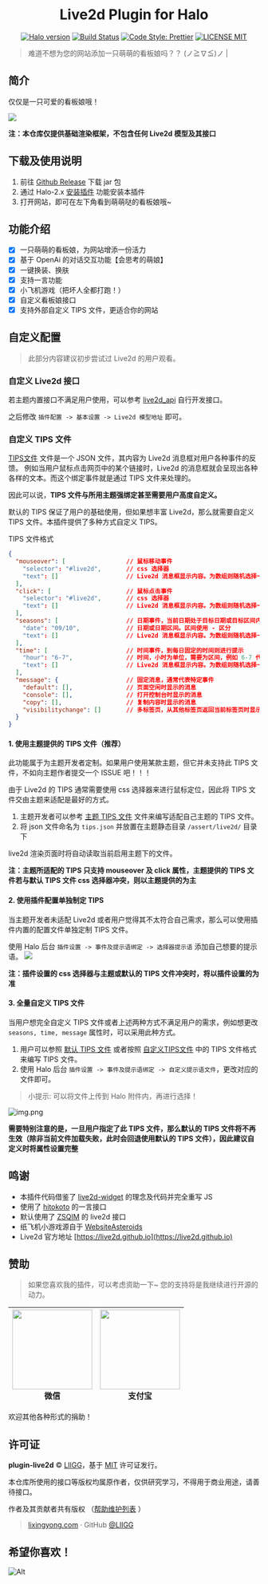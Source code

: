 <h1 align="center">Live2d Plugin for Halo</h1>
<p align="center">
  <a href="https://github.com/halo-dev/halo"><img alt="Halo version" src="https://img.shields.io/badge/halo-2.4.0%2B-brightgreen?style=for-the-badge" /></a>
  <a href="https://github.com/LIlGG/halo-theme-sakura"><img alt="Build Status" src="https://img.shields.io/badge/build-positive-brightgreen?style=for-the-badge"></a>
  <a href="https://github.com/prettier/prettier"><img alt="Code Style: Prettier" src="https://img.shields.io/badge/release-1.1.1-blue?style=for-the-badge"></a>
  <a href="./LICENSE"><img alt="LICENSE MIT" src="https://img.shields.io/badge/license-MIT-blue.svg?style=for-the-badge"></a>
</p>

> 难道不想为您的网站添加一只萌萌的看板娘吗？？ (ノ≧∇≦)ノ |

## 简介
仅仅是一只可爱的看板娘哦！

![](assert/live2d.jpg)

**注：本仓库仅提供基础渲染框架，不包含任何 Live2d 模型及其接口**

## 下载及使用说明
1. 前往 [Github Release](https://github.com/LIlGG/plugin-live2d/releases/latest) 下载 jar 包
2. 通过 Halo-2.x [安装插件](https://docs.halo.run/user-guide/plugins#%E5%AE%89%E8%A3%85%E6%8F%92%E4%BB%B6) 功能安装本插件
3. 打开网站，即可在左下角看到萌萌哒的看板娘哦~

## 功能介绍
- [x] 一只萌萌的看板娘，为网站增添一份活力
- [x] 基于 OpenAi 的对话交互功能【会思考的萌娘】
- [x] 一键换装、换肤
- [x] 支持一言功能
- [x] 小飞机游戏（把坏人全都打跑！）
- [x] 自定义看板娘接口
- [x] 支持外部自定义 TIPS 文件，更适合你的网站

## 自定义配置
> 此部分内容建议初步尝试过 Live2d 的用户观看。

### 自定义 Live2d 接口
若主题内置接口不满足用户使用，可以参考 [live2d_api](https://github.com/fghrsh/live2d_api) 自行开发接口。

之后修改 `插件配置 -> 基本设置 -> Live2d 模型地址` 即可。

### 自定义 TIPS 文件
[TIPS文件](/src/main/resources/static/live2d-tips.json) 文件是一个 JSON 文件，其内容为 Live2d 消息框对用户各种事件的反馈。
例如当用户鼠标点击网页中的某个链接时，Live2d 的消息框就会呈现出各种各样的文本。而这个绑定事件就是通过 TIPS 文件来处理的。

因此可以说，**TIPS 文件与所用主题强绑定甚至需要用户高度自定义。**

默认的 TIPS 保证了用户的基础使用，但如果想丰富 Live2d，那么就需要自定义 TIPS 文件。本插件提供了多种方式自定义 TIPS。

TIPS 文件格式

```json
{
  "mouseover": [                 // 鼠标移动事件
    "selector": "#live2d",       // css 选择器
    "text": []                   // Live2d 消息框显示内容。为数组则随机选择一条显示
  ],
  "click": [                     // 鼠标点击事件
    "selector": "#live2d",       // css 选择器
    "text": []                   // Live2d 消息框显示内容。为数组则随机选择一条显示
  ],
  "seasons": [                   // 日期事件，当前日期处于目标日期或目标区间内，则进行显示
    "date": "09/10",             // 日期或日期区间。区间使用 - 区分
    "text": []                   // Live2d 消息框显示内容。为数组则随机选择一条显示
  ],
  "time": [                      // 时间事件，到每日固定的时间则进行提示
    "hour": "6-7",               // 时间，小时为单位，需要为区间，例如 6-7 代表 6 点到 7 点之间
    "text": []                   // Live2d 消息框显示内容。为数组则随机选择一条显示
  ],
  "message": {                   // 固定消息，通常代表特定事件
    "default": [],               // 页面空闲时显示的消息
    "console": [],               // 打开控制台时显示的消息
    "copy": [],                  // 复制内容时显示的消息
    "visibilitychange": []       // 多标签页，从其他标签页返回当前标签页时显示的消息
  }
}
```

#### 1. 使用主题提供的 TIPS 文件（推荐）
此功能属于为主题开发者定制。如果用户使用某款主题，但它并未支持此 TIPS 文件，不如向主题作者提交一个 ISSUE 吧！！！

由于 Live2d 的 TIPS 通常需要使用 css 选择器来进行鼠标定位，因此将 TIPS 文件交由主题来适配是最好的方式。

1. 主题开发者可以参考  [主题 TIPS 文件](/assert/live2d/tips.json) 文件来编写适配自己主题的 TIPS 文件。
2. 将 json 文件命名为 `tips.json` 并放置在主题静态目录 `/assert/live2d/` 目录下

live2d 渲染页面时将自动读取当前启用主题下的文件。

**注：主题所适配的 TIPS 只支持 mouseover 及 click 属性，主题提供的 TIPS 文件若与默认 TIPS 文件 css 选择器冲突，则以主题提供的为主**

#### 2. 使用插件配置单独制定 TIPS
当主题开发者未适配 Live2d 或者用户觉得其不太符合自己需求，那么可以使用插件内置的配置文件单独定制 TIPS 文件。

使用 Halo 后台 `插件设置 -> 事件及提示语绑定 -> 选择器提示语` 添加自己想要的提示语。
![](assert/img2.png)

**注：插件设置的 css 选择器与主题或默认的 TIPS 文件冲突时，将以插件设置的为准**

#### 3. 全量自定义 TIPS 文件
当用户想完全自定义 TIPS 文件或者上述两种方式不满足用户的需求，例如想更改 `seasons, time, message` 属性时，可以采用此种方式。

1. 用户可以参照 [默认 TIPS 文件](/src/main/resources/static/live2d-tips.json) 或者按照 [自定义TIPS文件](#自定义-tips-文件) 中的 TIPS 文件格式来编写 TIPS 文件。
2. 使用 Halo 后台 `插件设置 -> 事件及提示语绑定 -> 自定义提示语文件`，更改对应的文件即可。

> 小提示: 可以将文件上传到 Halo 附件内，再进行选择！

![img.png](assert/img.png)

**需要特别注意的是，一旦用户指定了此 TIPS 文件，那么默认的 TIPS 文件将不再生效（除非当前文件加载失败，此时会回退使用默认的 TIPS 文件），因此建议自定义时将属性设置完整**

## 鸣谢
- 本插件代码借鉴了 [live2d-widget](https://github.com/stevenjoezhang/live2d-widget) 的理念及代码并完全重写 JS
- 使用了 [hitokoto](https://hitokoto.cn/) 的一言接口
- 默认使用了 [ZSQIM](https://zsq.im/) 的 live2d 接口
- 纸飞机小游戏源自于 [WebsiteAsteroids](http://www.websiteasteroids.com/)
- Live2d 官方地址 [https://live2d.github.io](https://live2d.github.io)

## 赞助
> 如果您喜欢我的插件，可以考虑资助一下~ 您的支持将是我继续进行开源的动力。

| <img src="https://cdn.lixingyong.com/img/other/%E5%BE%AE%E4%BF%A1%E5%9B%BE%E7%89%87_20210114094011.jpg" width="160px;"/><br /><b>微信</b><br /> | <img src="https://v-lxy-cdn.oss-cn-beijing.aliyuncs.com/img/other/%E6%94%AF%E4%BB%98%E5%AE%9D.png" width="160px;"/><br /><b>支付宝</b><br />  | 
| :---: | :---: |

欢迎其他各种形式的捐助！

## 许可证
**plugin-live2d** © [LIlGG](https://github.com/LIlGG)，基于 [MIT](./LICENSE) 许可证发行。<br>

本仓库所使用的接口等版权均属原作者，仅供研究学习，不得用于商业用途，请善待接口。

作者及其贡献者共有版权 （[帮助维护列表](https://github.com/LIlGG/plugin-live2d/graphs/contributors) ）
> [lixingyong.com](https://lixingyong.com) · GitHub [@LIlGG](https://github.com/LIlGG)

## 希望你喜欢！

![Alt](https://repobeats.axiom.co/api/embed/1a0fed4cb4d4d2ea076c3481473cdbf9bc0471d6.svg "Repobeats analytics image")

